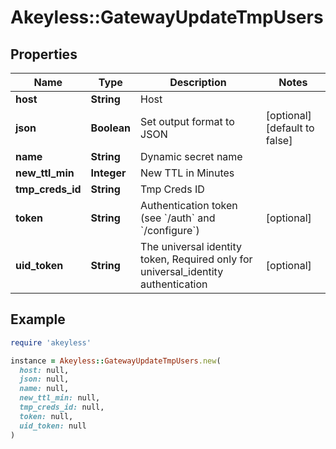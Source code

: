 # Akeyless::GatewayUpdateTmpUsers

## Properties

| Name | Type | Description | Notes |
| ---- | ---- | ----------- | ----- |
| **host** | **String** | Host |  |
| **json** | **Boolean** | Set output format to JSON | [optional][default to false] |
| **name** | **String** | Dynamic secret name |  |
| **new_ttl_min** | **Integer** | New TTL in Minutes |  |
| **tmp_creds_id** | **String** | Tmp Creds ID |  |
| **token** | **String** | Authentication token (see &#x60;/auth&#x60; and &#x60;/configure&#x60;) | [optional] |
| **uid_token** | **String** | The universal identity token, Required only for universal_identity authentication | [optional] |

## Example

```ruby
require 'akeyless'

instance = Akeyless::GatewayUpdateTmpUsers.new(
  host: null,
  json: null,
  name: null,
  new_ttl_min: null,
  tmp_creds_id: null,
  token: null,
  uid_token: null
)
```

